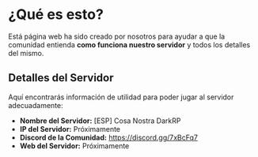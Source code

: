 # ¿Qué es esto?
Está página web ha sido creado por nosotros para ayudar a que la comunidad entienda **como funciona nuestro servidor** y todos los detalles del mismo.

## Detalles del Servidor
Aquí encontrarás información de utilidad para poder jugar al servidor adecuadamente:
- **Nombre del Servidor:** [ESP] Cosa Nostra DarkRP
- **IP del Servidor:** Próximamente
- **Discord de la Comunidad:** https://discord.gg/7xBcFq7
- **Web del Servidor:** Próximamente